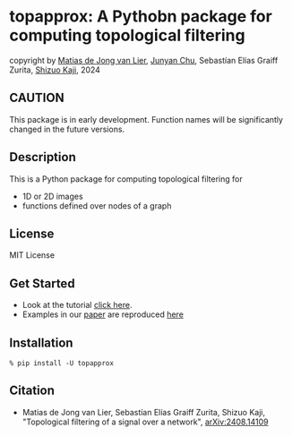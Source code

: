 # topapprox: A Pythobn package for computing topological filtering

copyright by [Matias de Jong van Lier](https://mvlier.github.io/), [Junyan Chu](https://sites.google.com/view/junyan-chu/), Sebastían Elías Graiff Zurita, [Shizuo Kaji](https://www.skaji.org/), 2024

## CAUTION

This package is in early development. Function names will be significantly changed in the future versions.

## Description

This is a Python package for computing topological filtering for
- 1D or 2D images
- functions defined over nodes of a graph

## License

MIT License

## Get Started

- Look at the tutorial [click here](Interactive_Tutorial_topapprox.ipynb).
- Examples in our [paper](https://arxiv.org/abs/2408.14109) are reproduced [here](https://github.com/mvlier/topapprox/blob/main/Paper%20examples/Reproducing_paper_examples.ipynb)


## Installation

    % pip install -U topapprox

## Citation

- Matias de Jong van Lier, Sebastían Elías Graiff Zurita, Shizuo Kaji, "Topological filtering of a signal over a network", [arXiv:2408.14109](https://arxiv.org/abs/2408.14109)

